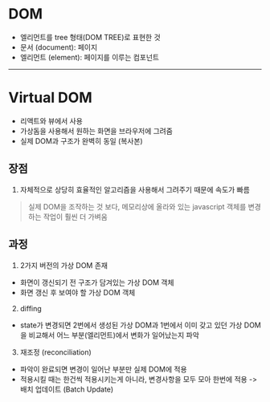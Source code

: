 # DOM
- 엘리먼트를 tree 형태(DOM TREE)로 표현한 것
- 문서 (document): 페이지
- 엘리먼트 (element): 페이지를 이루는 컴포넌트

* * *

# Virtual DOM
- 리액트와 뷰에서 사용
- 가상돔을 사용해서 원하는 화면을 브라우저에 그려줌
- 실제 DOM과 구조가 완벽히 동일 (복사본)

## 장점
1. 자체적으로 상당히 효율적인 알고리즘을 사용해서 그려주기 때문에 속도가 빠름
> 실제 DOM을 조작하는 것 보다, 메모리상에 올라와 있는 javascript 객체를 변경하는 작업이 훨씬 더 가벼움

## 과정
1. 2가지 버전의 가상 DOM 존재
- 화면이 갱신되기 전 구조가 담겨있는 가상 DOM 객체
- 화면 갱신 후 보여야 할 가상 DOM 객체

2. diffing
- state가 변경되면 2번에서 생성된 가상 DOM과 1번에서 이미 갖고 있던 가상 DOM을 비교해서 어느 부분(엘리먼트)에서 변화가 일어났는지 파악

3. 재조정 (reconciliation)
- 파악이 완료되면 변경이 일어난 부분만 실제 DOM에 적용
- 적용시킬 때는 한건씩 적용시키는게 아니라, 변경사항을 모두 모아 한번에 적용 -> 배치 업데이트 (Batch Update)